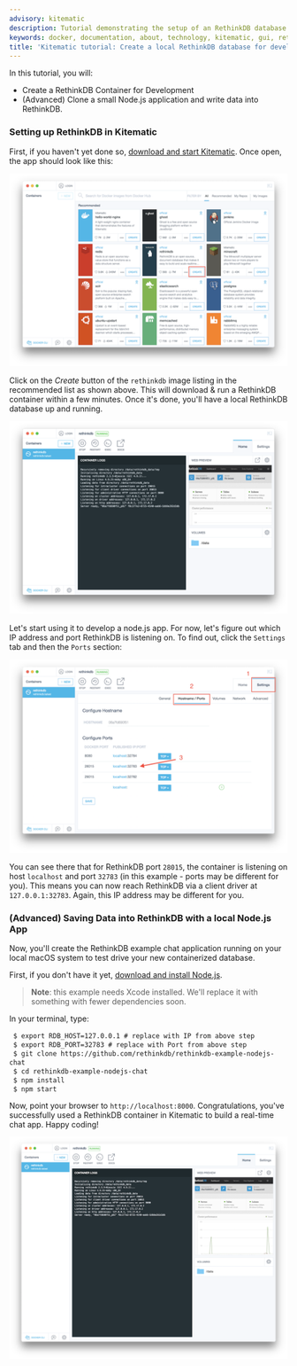 ```yaml
---
advisory: kitematic
description: Tutorial demonstrating the setup of an RethinkDB database for development
keywords: docker, documentation, about, technology, kitematic, gui, rethink, tutorial
title: 'Kitematic tutorial: Create a local RethinkDB database for development'
---
```


In this tutorial, you will:

- Create a RethinkDB Container for Development
- (Advanced) Clone a small Node.js application and write data into RethinkDB.

### Setting up RethinkDB in Kitematic

First, if you haven't yet done so, [download and start
Kitematic](index.md). Once open, the app should look like
this:

![Rethink create button](images/rethink-create.png)

Click on the _Create_ button of the `rethinkdb` image listing in the recommended
list as shown above. This will download & run a RethinkDB container within a few
minutes. Once it's done, you'll have a local RethinkDB database up and running.

![Rethink container](images/rethink-container.png)

Let's start using it to develop a node.js app. For now, let's figure out which
IP address and port RethinkDB is listening on. To find out, click the `Settings`
tab and then the `Ports` section:

![Rethink create button](images/rethink-ports.png)

You can see there that for RethinkDB port `28015`, the container is listening on
host `localhost` and port `32783` (in this example - ports may be different
for you). This means you can now reach RethinkDB via a client driver at
`127.0.0.1:32783`. Again, this IP address may be different for you.

### (Advanced) Saving Data into RethinkDB with a local Node.js App

Now, you'll create the RethinkDB example chat application running on your local
macOS system to test drive your new containerized database.

First, if you don't have it yet, [download and install
Node.js](http://nodejs.org/).

> **Note**: this example needs Xcode installed. We'll replace it with something
> with fewer dependencies soon.

In your terminal, type:

     $ export RDB_HOST=127.0.0.1 # replace with IP from above step
     $ export RDB_PORT=32783 # replace with Port from above step
     $ git clone https://github.com/rethinkdb/rethinkdb-example-nodejs-chat
     $ cd rethinkdb-example-nodejs-chat
     $ npm install
     $ npm start

Now, point your browser to `http://localhost:8000`. Congratulations, you've
successfully used a RethinkDB container in Kitematic to build a real-time chat
app. Happy coding!

![Rethink app preview](images/rethinkdb-preview.png)

